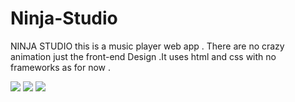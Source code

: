 # Ninja-Studio
NINJA STUDIO this is a music player web app . There are no crazy animation just the front-end Design .It uses html and css with no frameworks as for now .

![](1.png)
![](2.png)
![](3.png)



